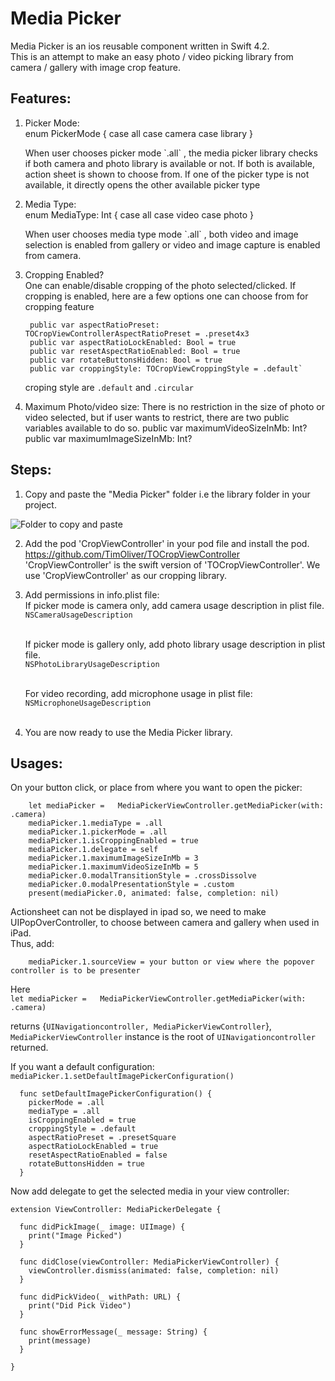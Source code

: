 # Media Picker

Media Picker is an ios reusable component written in Swift 4.2. <br>
This is an attempt to make an easy photo / video picking library from camera / gallery with image crop feature.

## Features:
1. Picker Mode: <br>
        enum PickerMode {
          case all
          case camera
          case library
        }

      <p>
      When user chooses picker mode `.all` ,
      the media picker library checks if both camera and photo library is available or not. If both is available, action sheet is shown to choose from. If one of the picker type is not available, it directly opens the other available picker type
      </p>

2. Media Type: <br>
        enum MediaType: Int {
          case all
          case video
          case photo
        }

      <p>
        When user chooses media type mode `.all` ,
        both video and image selection is enabled from gallery or video and image capture is enabled from camera.
        </p>

3. Cropping Enabled? <br>
  One can enable/disable cropping of the photo selected/clicked.  If cropping is enabled, here are a few options one can choose from for cropping feature <br>

        public var aspectRatioPreset: TOCropViewControllerAspectRatioPreset = .preset4x3
        public var aspectRatioLockEnabled: Bool = true
        public var resetAspectRatioEnabled: Bool = true
        public var rotateButtonsHidden: Bool = true
        public var croppingStyle: TOCropViewCroppingStyle = .default`

      croping style are `.default` and `.circular`

4. Maximum Photo/video size:
    There is no restriction in the size of photo or video selected, but if user wants to restrict, there are two public variables available to do so.
        public var maximumVideoSizeInMb: Int?
        public var maximumImageSizeInMb: Int?




## Steps:
1. Copy and paste the "Media Picker" folder i.e the library folder in your project.

![Folder to copy and paste](https://drive.google.com/uc?export=view&id=1f7Sd7JdC2b5FLCZgLnxjXDxTTqun82bp)


2. Add the pod 'CropViewController' in your pod file and install the pod.
https://github.com/TimOliver/TOCropViewController
'CropViewController' is the swift version of 'TOCropViewController'. We use 'CropViewController' as our cropping library.

3.  Add permissions in info.plist file: <br>
    If picker mode is camera only, add camera usage description in plist file. <br>
    `NSCameraUsageDescription` <br> <br>

    If picker mode is gallery only, add  photo library usage description  in plist file. <br>
    `NSPhotoLibraryUsageDescription` <br> <br>

    For video recording, add microphone usage in plist file: <br>
    `NSMicrophoneUsageDescription` <br> <br>



4. You are now ready to use the Media Picker library.



## Usages:
 On your button click, or place from where you want to open the picker: <br>

        let mediaPicker =   MediaPickerViewController.getMediaPicker(with: .camera)
        mediaPicker.1.mediaType = .all
        mediaPicker.1.pickerMode = .all
        mediaPicker.1.isCroppingEnabled = true
        mediaPicker.1.delegate = self
        mediaPicker.1.maximumImageSizeInMb = 3
        mediaPicker.1.maximumVideoSizeInMb = 5
        mediaPicker.0.modalTransitionStyle = .crossDissolve
        mediaPicker.0.modalPresentationStyle = .custom
        present(mediaPicker.0, animated: false, completion: nil)

Actionsheet can not be displayed in ipad so, we need to make UIPopOverController, to choose between camera and gallery when used in iPad. <br>
Thus, add:

        mediaPicker.1.sourceView = your button or view where the popover controller is to be presenter


  Here <br>
  `let mediaPicker =   MediaPickerViewController.getMediaPicker(with: .camera)`

  returns {`UINavigationcontroller, MediaPickerViewController`},
  `MediaPickerViewController` instance is the root of `UINavigationcontroller` returned.

  If you want a default configuration:
  ` mediaPicker.1.setDefaultImagePickerConfiguration()`

      func setDefaultImagePickerConfiguration() {
        pickerMode = .all
        mediaType = .all
        isCroppingEnabled = true
        croppingStyle = .default
        aspectRatioPreset = .presetSquare
        aspectRatioLockEnabled = true
        resetAspectRatioEnabled = false
        rotateButtonsHidden = true
      }

Now add delegate to get the selected media in your view controller: <br>

    extension ViewController: MediaPickerDelegate {

      func didPickImage(_ image: UIImage) {
        print("Image Picked")
      }

      func didClose(viewController: MediaPickerViewController) {
        viewController.dismiss(animated: false, completion: nil)
      }

      func didPickVideo(_ withPath: URL) {
        print("Did Pick Video")
      }

      func showErrorMessage(_ message: String) {
        print(message)
      }

    }
